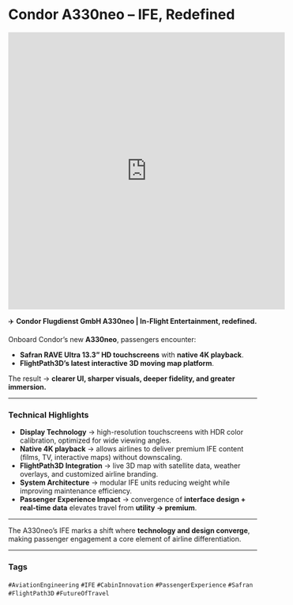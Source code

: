 # Condor A330neo – IFE, Redefined

<iframe 
  src="https://youtube.com/embed/3WdhWxNF6p0" 
  width="560" 
  height="560" 
  style="aspect-ratio: 9/16;" 
  frameborder="0" 
  allowfullscreen>
</iframe>

✈️ **Condor Flugdienst GmbH A330neo | In-Flight Entertainment, redefined.**  

Onboard Condor’s new **A330neo**, passengers encounter:  
- **Safran RAVE Ultra 13.3” HD touchscreens** with **native 4K playback**.  
- **FlightPath3D’s latest interactive 3D moving map platform**.  

The result → **clearer UI, sharper visuals, deeper fidelity, and greater immersion.**  

---

### Technical Highlights
- **Display Technology** → high-resolution touchscreens with HDR color calibration, optimized for wide viewing angles.  
- **Native 4K playback** → allows airlines to deliver premium IFE content (films, TV, interactive maps) without downscaling.  
- **FlightPath3D Integration** → live 3D map with satellite data, weather overlays, and customized airline branding.  
- **System Architecture** → modular IFE units reducing weight while improving maintenance efficiency.  
- **Passenger Experience Impact** → convergence of **interface design + real-time data** elevates travel from **utility → premium**.  

---

The A330neo’s IFE marks a shift where **technology and design converge**, making passenger engagement a core element of airline differentiation.  

---

### Tags  
`#AviationEngineering` `#IFE` `#CabinInnovation` `#PassengerExperience` `#Safran` `#FlightPath3D` `#FutureOfTravel`
